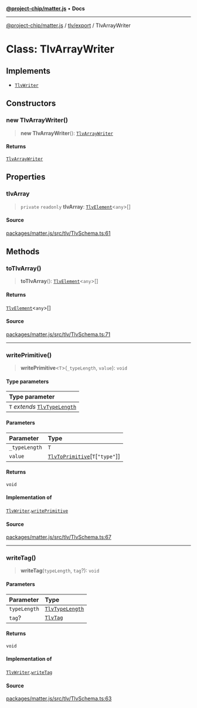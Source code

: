 [**@project-chip/matter.js**](../../../README.md) • **Docs**

***

[@project-chip/matter.js](../../../modules.md) / [tlv/export](../README.md) / TlvArrayWriter

# Class: TlvArrayWriter

## Implements

- [`TlvWriter`](../interfaces/TlvWriter.md)

## Constructors

### new TlvArrayWriter()

> **new TlvArrayWriter**(): [`TlvArrayWriter`](TlvArrayWriter.md)

#### Returns

[`TlvArrayWriter`](TlvArrayWriter.md)

## Properties

### tlvArray

> `private` `readonly` **tlvArray**: [`TlvElement`](../README.md#tlvelementt)\<`any`\>[]

#### Source

[packages/matter.js/src/tlv/TlvSchema.ts:61](https://github.com/project-chip/matter.js/blob/7a8cbb56b87d4ccf34bec5a9a95ab40a1711324f/packages/matter.js/src/tlv/TlvSchema.ts#L61)

## Methods

### toTlvArray()

> **toTlvArray**(): [`TlvElement`](../README.md#tlvelementt)\<`any`\>[]

#### Returns

[`TlvElement`](../README.md#tlvelementt)\<`any`\>[]

#### Source

[packages/matter.js/src/tlv/TlvSchema.ts:71](https://github.com/project-chip/matter.js/blob/7a8cbb56b87d4ccf34bec5a9a95ab40a1711324f/packages/matter.js/src/tlv/TlvSchema.ts#L71)

***

### writePrimitive()

> **writePrimitive**\<`T`\>(`_typeLength`, `value`): `void`

#### Type parameters

| Type parameter |
| :------ |
| `T` *extends* [`TlvTypeLength`](../README.md#tlvtypelength) |

#### Parameters

| Parameter | Type |
| :------ | :------ |
| `_typeLength` | `T` |
| `value` | [`TlvToPrimitive`](../README.md#tlvtoprimitive)\[`T`\[`"type"`\]\] |

#### Returns

`void`

#### Implementation of

[`TlvWriter`](../interfaces/TlvWriter.md).[`writePrimitive`](../interfaces/TlvWriter.md#writeprimitive)

#### Source

[packages/matter.js/src/tlv/TlvSchema.ts:67](https://github.com/project-chip/matter.js/blob/7a8cbb56b87d4ccf34bec5a9a95ab40a1711324f/packages/matter.js/src/tlv/TlvSchema.ts#L67)

***

### writeTag()

> **writeTag**(`typeLength`, `tag`?): `void`

#### Parameters

| Parameter | Type |
| :------ | :------ |
| `typeLength` | [`TlvTypeLength`](../README.md#tlvtypelength) |
| `tag`? | [`TlvTag`](../README.md#tlvtag) |

#### Returns

`void`

#### Implementation of

[`TlvWriter`](../interfaces/TlvWriter.md).[`writeTag`](../interfaces/TlvWriter.md#writetag)

#### Source

[packages/matter.js/src/tlv/TlvSchema.ts:63](https://github.com/project-chip/matter.js/blob/7a8cbb56b87d4ccf34bec5a9a95ab40a1711324f/packages/matter.js/src/tlv/TlvSchema.ts#L63)
